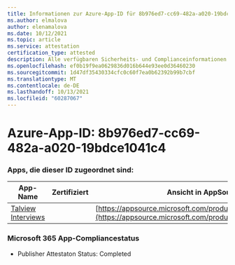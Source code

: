 ```yaml
---
title: Informationen zur Azure-App-ID für 8b976ed7-cc69-482a-a020-19bdce1041c4
ms.author: elmalova
author: elenamalova
ms.date: 10/12/2021
ms.topic: article
ms.service: attestation
certification_type: attested
description: Alle verfügbaren Sicherheits- und Complianceinformationen für 8b976ed7-cc69-482a-a020-19bdce1041c4.
ms.openlocfilehash: ef0b19f9ea0629836d016b644e93ee0d36460230
ms.sourcegitcommit: 1d47df35430334cfc0c60f7ea0b62392b99b7cbf
ms.translationtype: MT
ms.contentlocale: de-DE
ms.lasthandoff: 10/13/2021
ms.locfileid: "60287067"
---
```

# <a name="azure-app-id-8b976ed7-cc69-482a-a020-19bdce1041c4"></a>Azure-App-ID: 8b976ed7-cc69-482a-a020-19bdce1041c4


### <a name="apps-associated-with-this-id"></a>Apps, die dieser ID zugeordnet sind:
| **App-Name** | **Zertifiziert** | **Ansicht in AppSource** |
|--------------|---------------|-----------------------|
| [Talview Interviews](https://docs.microsoft.com/microsoft-365-app-certification/forward/WA200002437) |  | [https://appsource.microsoft.com/product/office/WA200002437](https://appsource.microsoft.com/product/office/WA200002437) |

### <a name="microsoft-365-app-compliance-status"></a>Microsoft 365 App-Compliancestatus
- Publisher Attestaton Status: Completed
